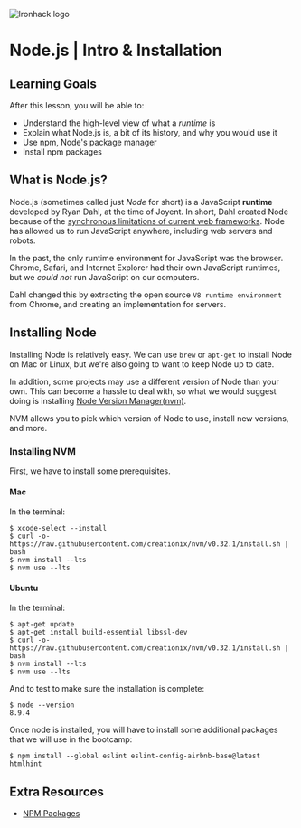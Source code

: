 ![Ironhack logo](https://i.imgur.com/1QgrNNw.png)

# Node.js | Intro & Installation

## Learning Goals

After this lesson, you will be able to:

- Understand the high-level view of what a *runtime* is
- Explain what Node.js is, a bit of its history, and why you would use it
- Use npm, Node's package manager
- Install npm packages

## What is Node.js?

Node.js (sometimes called just _Node_ for short) is a JavaScript **runtime** developed by Ryan Dahl, at the time of Joyent. In short, Dahl created Node because of the [synchronous limitations of current web frameworks](https://www.infoq.com/interviews/node-ryan-dahl). Node has allowed us to run JavaScript anywhere, including web servers and robots.

In the past, the only runtime environment for JavaScript was the browser. Chrome, Safari, and Internet Explorer had their own JavaScript runtimes, but we *could not* run JavaScript on our computers.

Dahl changed this by extracting the open source `V8 runtime environment` from Chrome, and creating an implementation for servers.

## Installing Node

Installing Node is relatively easy. We can use `brew` or `apt-get` to install Node on Mac or Linux, but we're also going to want to keep Node up to date.

In addition, some projects may use a different version of Node than your own. This can become a hassle to deal with, so what we would suggest doing is installing [Node Version Manager(nvm)](https://github.com/creationix/nvm).

NVM allows you to pick which version of Node to use, install new versions, and more.

### Installing NVM

First, we have to install some prerequisites.

#### Mac

In the terminal:

```
$ xcode-select --install
$ curl -o- https://raw.githubusercontent.com/creationix/nvm/v0.32.1/install.sh | bash
$ nvm install --lts
$ nvm use --lts
```

#### Ubuntu

In the terminal:

```
$ apt-get update
$ apt-get install build-essential libssl-dev
$ curl -o- https://raw.githubusercontent.com/creationix/nvm/v0.32.1/install.sh | bash
$ nvm install --lts
$ nvm use --lts
```

And to test to make sure the installation is complete:

```
$ node --version
8.9.4
```

Once node is installed, you will have to install some additional packages that we will use in the bootcamp:

```
$ npm install --global eslint eslint-config-airbnb-base@latest htmlhint
```

## Extra Resources

- [NPM Packages](https://www.npmjs.com/)
